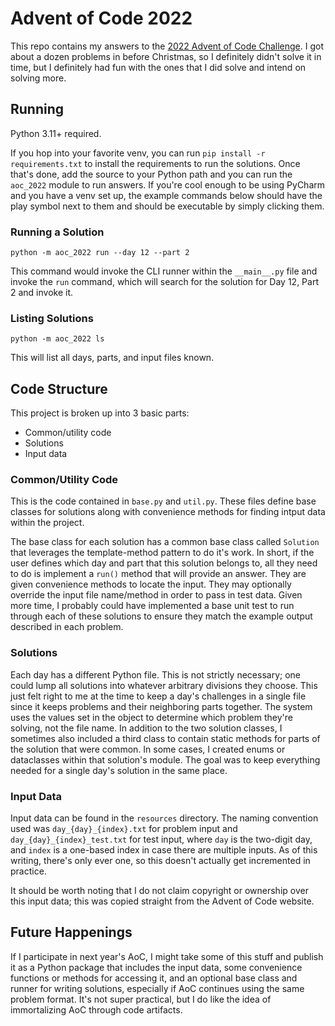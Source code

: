 # Advent of Code 2022
This repo contains my answers to the [2022 Advent of Code Challenge](https://adventofcode.com/2022/). I got about a dozen problems in before Christmas, so I definitely didn't solve it in time, but I definitely had fun with the ones that I did solve and intend on solving more.

## Running
Python 3.11+ required.

If you hop into your favorite venv, you can run `pip install -r requirements.txt` to install the requirements to run the solutions. Once that's done, add the source to your Python path and you can run the `aoc_2022` module to run answers. If you're cool enough to be using PyCharm and you have a venv set up, the example commands below should have the play symbol next to them and should be executable by simply clicking them.

### Running a Solution
`python -m aoc_2022 run --day 12 --part 2` 

This command would invoke the CLI runner within the `__main__.py` file and invoke the `run` command, which will search for the solution for Day 12, Part 2 and invoke it.

### Listing Solutions
`python -m aoc_2022 ls`

This will list all days, parts, and input files known.

## Code Structure
This project is broken up into 3 basic parts:

- Common/utility code
- Solutions
- Input data

### Common/Utility Code
This is the code contained in `base.py` and `util.py`. These files define base classes for solutions along with convenience methods for finding intput data within the project.

The base class for each solution has a common base class called `Solution` that leverages the template-method pattern to do it's work. In short, if the user defines which day and part that this solution belongs to, all they need to do is implement a `run()` method that will provide an answer. They are given convenience methods to locate the input. They may optionally override the input file name/method in order to pass in test data. Given more time, I probably could have implemented a base unit test to run through each of these solutions to ensure they match the example output described in each problem.

### Solutions
Each day has a different Python file. This is not strictly necessary; one could lump all solutions into whatever arbitrary divisions they choose. This just felt right to me at the time to keep a day's challenges in a single file since it keeps problems and their neighboring parts together. The system uses the values set in the object to determine which problem they're solving, not the file name. In addition to the two solution classes, I sometimes also included a third class to contain static methods for parts of the solution that were common. In some cases, I created enums or dataclasses within that solution's module. The goal was to keep everything needed for a single day's solution in the same place.

### Input Data
Input data can be found in the `resources` directory. The naming convention used was `day_{day}_{index}.txt` for problem input and `day_{day}_{index}_test.txt` for test input, where `day` is the two-digit day, and `index` is a one-based index in case there are multiple inputs. As of this writing, there's only ever one, so this doesn't actually get incremented in practice.

It should be worth noting that I do not claim copyright or ownership over this input data; this was copied straight from the Advent of Code website.

## Future Happenings
If I participate in next year's AoC, I might take some of this stuff and publish it as a Python package that includes the input data, some convenience functions or methods for accessing it, and an optional base class and runner for writing solutions, especially if AoC continues using the same problem format. It's not super practical, but I do like the idea of immortalizing AoC through code artifacts.
